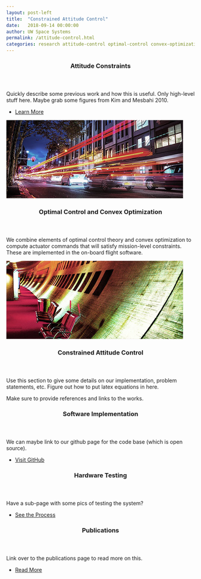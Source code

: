 ```yaml
---
layout: post-left
title:  "Constrained Attitude Control"
date:   2018-09-14 00:00:00
author: UW Space Systems
permalink: /attitude-control.html
categories: research attitude-control optimal-control convex-optimization
---				
```

<!-- One -->
<section class="wrapper style4 container">					
	<div class="row">
		<div class="4u">
		<!-- Sidebar -->
			<div class="sidebar">
				<section>
					<header>
					<h3>Attitude Constraints</h3>
					</header>
					<p>Quickly describe some previous work and how this is useful. Only high-level stuff here. Maybe grab some figures from Kim and Mesbahi 2010. </p>
					<footer>
					<ul class="buttons">
						<li><a href="#" class="button small">Learn More</a></li>
					</ul>
					</footer>
				</section>
				<section>
				<a href="#" class="image featured"><img src="images/pic03.jpg" alt="" /></a>
					<header>
					<h3>Optimal Control and Convex Optimization</h3>
					</header>
					<p>We combine elements of optimal control theory and convex optimization to compute actuator commands that will satisfy mission-level constraints. These are implemented in the on-board flight software.</p>
				</section>
			</div>
		</div>
		<div class="8u skel-cell-important">								
		<!-- Content -->
			<div class="content">
				<section>
					<a href="#" class="image featured"><img src="images/pic02.jpg" alt="" /></a>
						<header>
						<h3>Constrained Attitude Control</h3>
						</header>
						<p>Use this section to give some details on our implementation, problem statements, etc. Figure out how to put latex equations in here.</p>
						<p>Make sure to provide references and links to the works. </p>
				</section>
			</div>
		</div>
	</div>					
</section>
<!-- Two -->
<section class="wrapper style1 container special">
	<div class="row">
		<div class="4u">						
			<section>
				<header>
				<h3>Software Implementation</h3>
				</header>
				<p>We can maybe link to our github page for the code base (which is open source).</p>
				<footer>
				<ul class="buttons">
					<li><a href="https://github.com/tpreynolds/uw_cubesat_adcs" class="button small special">Visit GitHub</a></li>
				</ul>
				</footer>
			</section>					
		</div>
		<div class="4u">						
			<section>
				<header>
					<h3>Hardware Testing</h3>
				</header>
					<p>Have a sub-page with some pics of testing the system?</p>
				<footer>
					<ul class="buttons">
						<li><a href="#" class="button small special">See the Process</a></li>
					</ul>
				</footer>
			</section>				
		</div>
		<div class="4u">						
			<section>
				<header>
					<h3>Publications</h3>
				</header>
				<p>Link over to the publications page to read more on this.</p>
				<footer>
					<ul class="buttons">
						<li><a href="#" class="button small special">Read More</a></li>
					</ul>
				</footer>
			</section>						
		</div>
	</div>
</section>				
